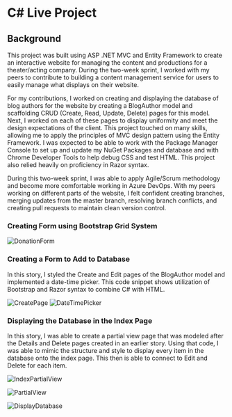# C# Live Project

## Background
This project was built using ASP .NET MVC and Entity Framework to create an interactive website for managing the content and productions for a theater/acting company. During the two-week sprint, I worked with my peers to contribute to building a content management service for users to easily manage what displays on their website.

For my contributions, I worked on creating and displaying the database of blog authors for the website by creating a BlogAuthor model and scaffolding CRUD (Create, Read, Update, Delete) pages for this model. Next, I worked on each of these pages to display uniformity and meet the design expectations of the client. This project touched on many skills, allowing me to apply the principles of MVC design pattern using the Entity Framework. I was expected to be able to work with the Package Manager Console to set up and update my NuGet Packages and database and with Chrome Developer Tools to help debug CSS and test HTML. This project also relied heavily on proficiency in Razor syntax.

During this two-week sprint, I was able to apply Agile/Scrum methodology and become more comfortable working in Azure DevOps. With my peers working on different parts of the website, I felt confident creating branches, merging updates from the master branch, resolving branch conflicts, and creating pull requests to maintain clean version control.

### Creating Form using Bootstrap Grid System
![DonationForm](https://user-images.githubusercontent.com/111474183/230679483-41daa098-dddf-41ce-a403-fb6a7ab58bbf.gif)

### Creating a Form to Add to Database
In this story, I styled the Create and Edit pages of the BlogAuthor model and implemented a date-time picker. This code snippet shows utilization of Bootstrap and Razor syntax to combine C# with HTML.

![CreatePage](https://user-images.githubusercontent.com/111474183/230679856-f40979b0-7c88-43b2-91fb-323ea216128d.jpg)
![DateTimePicker](https://user-images.githubusercontent.com/111474183/230680028-33152e13-0411-4195-baaf-54f60bf0fc71.gif)


### Displaying the Database in the Index Page
In this story, I was able to create a partial view page that was modeled after the Details and Delete pages created in an earlier story. Using that code, I was able to mimic the structure and style to display every item in the database onto the index page. This then is able to connect to Edit and Delete for each item.

![IndexPartialView](https://user-images.githubusercontent.com/111474183/230680295-e1f9e5f0-6f83-400c-ad30-c35839e31022.jpg)

![PartialView](https://user-images.githubusercontent.com/111474183/230680301-2cee149c-1162-4b48-a3e7-db1c920619f3.jpg)

![DisplayDatabase](https://user-images.githubusercontent.com/111474183/230680309-b79e393b-e843-4d3d-9845-57a722b9290f.gif)
